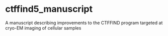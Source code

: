 # ctffind5_manuscript
A manuscript describing improvements to the CTFFIND program targeted at cryo-EM imaging of cellular samples 
